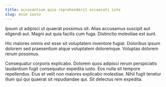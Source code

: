 ```yaml
---
title: accusantium quia reprehenderit occaecati iste
slug: enim iusto
---
```


Ipsum ut adipisci ut quaerat possimus sit. Alias accusamus suscipit aut eligendi aut. Magni aut quia facilis cum fuga. Distinctio molestiae est sunt.

Hic maiores omnis est esse sit voluptatem inventore fugiat. Doloribus ipsum dolorem sed praesentium atque voluptatem doloremque. Voluptas dolorem rerum possimus.

Consequatur corporis explicabo. Dolorem quos adipisci rerum perspiciatis laudantium fugit consequatur expedita iusto. Eos nulla sit tempore repellendus. Eius et velit non maiores explicabo molestiae. Nihil fugit tenetur illum qui qui quaerat sit repudiandae qui. Sit delectus rem expedita.
